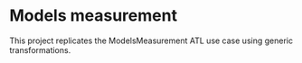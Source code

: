 
# Models measurement
This project replicates the ModelsMeasurement ATL use case using generic 
transformations.


